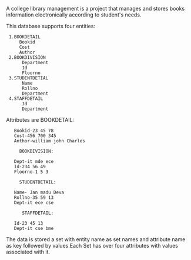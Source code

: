 A college library management is a project that 
manages and stores books information electronically 
according to student's needs.

This database supports four entities:

     1.BOOKDETAIL
         Bookid
         Cost
         Author
     2.BOOKDIVISION
          Department 
          Id
          Floorno
     3.STUDENTDETIAL
          Name
          Rollno
          Department 
     4.STAFFDETAIL
          Id
          Department 

Attributes are
          BOOKDETAIL:

       Bookid-23 45 78
       Cost-456 700 345
       Anthor-william john Charles

         BOOKDIVISION:

       Dept-it mde ece
       Id-234 56 49
       Floorno-1 5 3

         STUDENTDETAIL:

       Name- Jan madu Deva
       Rollno-35 59 13
       Dept-it ece cse

          STAFFDETAIL:

       Id-23 45 13
       Dept-it cse bme

The data is stored a set with entity name as 
set names and attribute name as key followed by 
values.Each Set has over four attributes with
values associated with it.
          

